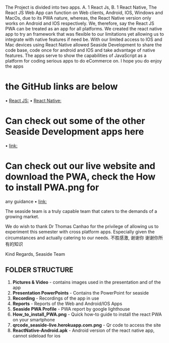 The Project is divided into two apps. 
A.	1 React Js,
B.	1 React Native,
The React JS Web App can function on Web clients, Android, IOS, Windows and MacOs, due to its PWA nature, whereas, the React Native version only works on Android and IOS respectively. We, therefore, say the React JS PWA can be treated as an app for all platforms. We created the react native app to try an framework that was flexible to our limitations yet allowing us to integrate with native features if need be. With our limited access to IOS and Mac devices using React Native allowed Seaside Development to share the code base, code once for android and IOS and take advantage of native features. The apps serve to show the capabilities of JavaScript as a platform for coding serious apps to do eCommerce on. I hope you do enjoy the apps

# the GitHub links are below
  •	[React JS:](https://github.com/Seaside-Development/WebApp-store)
  •	[React Native:](https://github.com/Seaside-Development/Android-ios-store) 
# Can check out some of the other Seaside Development apps here
  •	[link:](https://github.com/Seaside-Development)
# Can check out our live website and download the PWA, check the How to install PWA.png for
any guidance 
  •	[link:](http://seaside-live.herokuapp.com/)

The seaside team is a truly capable team that caters to the demands of a growing market.

We do wish to thank Dr Thomas Canhao for the privilege of allowing us to experiment this semester with cross platform apps. Especially given the circumstances and actually catering to our needs. 
不胜感激, 谢谢你
谢谢你所有的知识

Kind Regards,
Seaside Team

## FOLDER STRUCTURE
1. __Pictures & Video__ - contains images used in the presentation and of the app
2. __Presentation PowerPoints__ - Contains the PowerPoint for seaside
3. __Recording__ - Recordings of the app in use
4. __Reports__ - Reports of the Web and Android/IOS Apps
5. __Seaside PWA Profile__ - PWA report by google lighthouse
6. __How_to_install_PWA.png__ - Quick how-to guide to install the react PWA on your smartphone
7. __qrcode_seaside-live.herokuapp.com.png__ - Qr code to access the site
8. __ReactNative-Android.apk__ - Android version of the react native app, cannot sideload for ios
